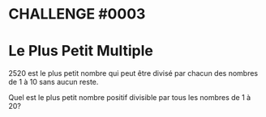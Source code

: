 CHALLENGE #0003
===============

# Le Plus Petit Multiple

2520 est le plus petit nombre qui peut être divisé par chacun des nombres de 1 à 10 sans aucun reste.

Quel est le plus petit nombre positif divisible par tous les nombres de 1 à 20?
